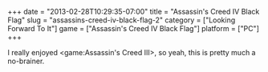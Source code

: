 +++
date = "2013-02-28T10:29:35-07:00"
title = "Assassin's Creed IV Black Flag"
slug = "assassins-creed-iv-black-flag-2"
category = ["Looking Forward To It"]
game = ["Assassin's Creed IV Black Flag"]
platform = ["PC"]
+++

I really enjoyed <game:Assassin's Creed III>, so yeah, this is pretty much a no-brainer.